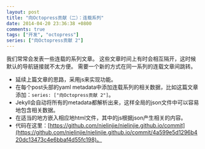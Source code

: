 ```yaml
---
layout: post
title: "向Octopress贡献（二）：连载系列"
date: 2014-04-20 23:36:38 +0800
comments: true
tags: ["开发", "octopress"]
series: ["向Octopress贡献 2"]
---
```


我们常常会发表一些连载的系列文章。
这些文章时间上有时会相互隔开，这时候默认的导航链接就不太方便。
需要一个新的方式在同一系列的连载文章间跳转。

<!-- more -->

* 延续上篇文章的思路，采用js来实现功能。
* 在每个post头部的yaml metadata中添加连载系列的相关数据，比如这篇文章添加：`series: ["向Octopress贡献 2"]`。
* Jekyll会自动将所有的metadata都解析出来，这样全局的json文件中可以容易地包含相关数据。
* 在适当的地方嵌入相应地html文件，其中的js根据json产生相关的内容。
* 代码在这里：[https://github.com/nielinjie/nielinjie.github.io/commit](https://github.com/nielinjie/nielinjie.github.io/commit/4a599e5d1296b420dc13473c4e6bbaf4d55fc198)。
